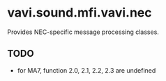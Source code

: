 # vavi.sound.mfi.vavi.nec

Provides NEC-specific message processing classes.

## TODO

 * for MA7, function 2.0, 2.1, 2.2, 2.3 are undefined

